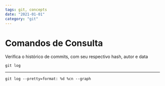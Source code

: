 ```yaml
---
tags: git, concepts
date: "2021-01-01"
category: "git"
---
```


# Comandos de Consulta

Verifica o histórico de commits, com seu respectivo hash, autor e data   

```console
git log                                                 
```

---

```console
git log --pretty=format: %d %cn --graph
```
